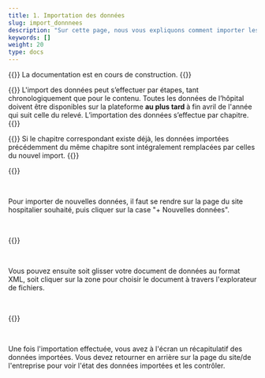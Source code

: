 ```yaml
---
title: 1. Importation des données
slug: import_donnnees
description: "Sur cette page, nous vous expliquons comment importer les données de votre site hospitalier sur la plateforme SpiGes."
keywords: []
weight: 20
type: docs
---
```


{{<alert color="info">}}
La documentation est en cours de construction.
{{</alert>}}

{{<alert color="info">}}
L'import des données peut s’effectuer par étapes, tant chronologiquement que pour le contenu. Toutes les données de l’hôpital doivent être disponibles sur la plateforme <B> au plus tard </B> à fin avril de l'année qui suit celle du relevé. L’importation des données s’effectue par chapitre. 
{{</alert>}}

{{<alert color="warning">}}
Si le chapitre correspondant existe déjà, les données importées précédemment du même chapitre sont intégralement remplacées par celles du nouvel import.
{{</alert>}}

{{<insertImage image="import_donnees.png" class="edge max-w-90">}}

&nbsp;

Pour importer de nouvelles données, il faut se rendre sur la page du site hospitalier souhaité, puis cliquer sur la case "+ Nouvelles données".

&nbsp;

{{<insertImage image="import_xml.png" class="edge max-w-90">}}

&nbsp;

Vous pouvez ensuite soit glisser votre document de données au format XML, soit cliquer sur la zone pour choisir le document à travers l'explorateur de fichiers.

&nbsp;

{{<insertImage image="fin_import.png" class="edge max-w-90">}}

&nbsp;

Une fois l'importation effectuée, vous avez à l'écran un récapitulatif des données importées.
Vous devez retourner en arrière sur la page du site/de l'entreprise pour voir l'état des données importées et les contrôler.